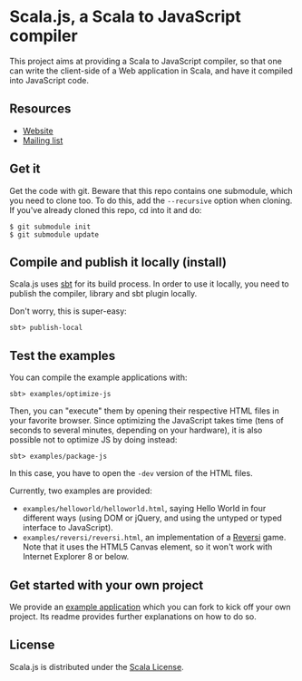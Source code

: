# Scala.js, a Scala to JavaScript compiler

This project aims at providing a Scala to JavaScript compiler, so that one
can write the client-side of a Web application in Scala, and have it compiled
into JavaScript code.

## Resources

*   [Website](http://lampwww.epfl.ch/~doeraene/scala-js/)
*   [Mailing list](https://groups.google.com/forum/?fromgroups#!forum/scala-js)

## Get it

Get the code with git. Beware that this repo contains one submodule, which
you need to clone too. To do this, add the `--recursive` option when cloning.
If you've already cloned this repo, cd into it and do:

    $ git submodule init
    $ git submodule update

## Compile and publish it locally (install)

Scala.js uses [sbt](http://www.scala-sbt.org/) for its build process.
In order to use it locally, you need to publish the compiler, library and
sbt plugin locally.

Don't worry, this is super-easy:

    sbt> publish-local

## Test the examples

You can compile the example applications with:

    sbt> examples/optimize-js

Then, you can "execute" them by opening their respective HTML files in your
favorite browser. Since optimizing the JavaScript takes time (tens of seconds
to several minutes, depending on your hardware), it is also possible not to
optimize JS by doing instead:

    sbt> examples/package-js

In this case, you have to open the `-dev` version of the HTML files.

Currently, two examples are provided:

*   `examples/helloworld/helloworld.html`, saying Hello World in four different
    ways (using DOM or jQuery, and using the untyped or typed interface to
    JavaScript).
*   `examples/reversi/reversi.html`, an implementation of a
    [Reversi](http://en.wikipedia.org/wiki/Reversi) game. Note that it uses the
    HTML5 Canvas element, so it won't work with Internet Explorer 8 or below.

## Get started with your own project

We provide an
[example application](https://github.com/sjrd/scala-js-example-app) which you
can fork to kick off your own project. Its readme provides further
explanations on how to do so.

## License

Scala.js is distributed under the
[Scala License](http://www.scala-lang.org/node/146).
